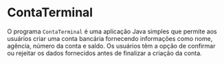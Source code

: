 # ContaTerminal

O programa `ContaTerminal` é uma aplicação Java simples que permite aos usuários criar uma conta bancária fornecendo informações como nome, agência, número da conta e saldo. Os usuários têm a opção de confirmar ou rejeitar os dados fornecidos antes de finalizar a criação da conta.


